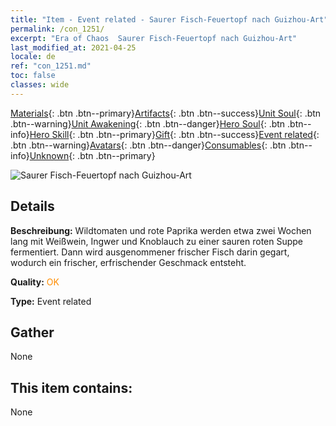 ```yaml
---
title: "Item - Event related - Saurer Fisch-Feuertopf nach Guizhou-Art"
permalink: /con_1251/
excerpt: "Era of Chaos  Saurer Fisch-Feuertopf nach Guizhou-Art"
last_modified_at: 2021-04-25
locale: de
ref: "con_1251.md"
toc: false
classes: wide
---
```

 [Materials](/ItemsDE/){: .btn .btn--primary}[Artifacts](/ItemsDE/Artifacts/){: .btn .btn--success}[Unit Soul](/ItemsDE/UnitSoul/){: .btn .btn--warning}[Unit Awakening](/ItemsDE/UnitAwakening/){: .btn .btn--danger}[Hero Soul](/ItemsDE/HeroSoul/){: .btn .btn--info}[Hero Skill](/ItemsDE/HeroSkill/){: .btn .btn--primary}[Gift](/ItemsDE/Gift/){: .btn .btn--success}[Event related](/ItemsDE/Events/){: .btn .btn--warning}[Avatars](/ItemsDE/Avatars/){: .btn .btn--danger}[Consumables](/ItemsDE/Consumables/){: .btn .btn--info}[Unknown](/ItemsDE/Unknown/){: .btn .btn--primary}

 ![Saurer Fisch-Feuertopf nach Guizhou-Art](/images/t/i_81533331.png)

## Details
 **Beschreibung:** Wildtomaten und rote Paprika werden etwa zwei Wochen lang mit Weißwein, Ingwer und Knoblauch zu einer sauren roten Suppe fermentiert. Dann wird ausgenommener frischer Fisch darin gegart, wodurch ein frischer, erfrischender Geschmack entsteht.

 **Quality:** <span style="color: #FF8C00">OK</span>

 **Type:** Event related

## Gather

  None

## This item contains:

  None


